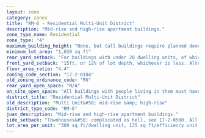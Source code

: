 ```yaml
---
layout: zone
category: zones
title: "RM-6 - Residential Multi-Unit District"
description: "Mid-rise and high-rise apartment buildings."
zone_type_name: Residential
zone_type: "4"
maximum_building_height: "None, but tall buildings require planned development approval (see Sec. 17-13-0600)."
minimum_lot_area: "1,650 sq ft"
rear_yard_setback: "For buildings with under 20 dwelling units, of which at least 33% are &quot;accessible&quot;&#58; 50 ft or 24% of lot depth, whichever is less. For other buildings&#58; 50 ft or 30% of lot depth, whichever is less."
front_yard_setback: "15ft, or 12% of lot depth, whichever is less. Alternatively, setback can be the average front yard depth of nearest 2 lots (properties on primary boulevards have a slightly different rule). If any lots to be included in the calculation are vacant, assume that their front yard depths are 15 feet or 12% of lot depth, whichever is less."
floor_area_ratio: "4.4"
zoning_code_section: "17-2-0104"
old_zoning_ordinance_code: "R6"
rear_yard_open_space: "N/A"
on_site_open_space: "All buildings with people living in them must have at least 36 sq ft of on-site open space per dwelling unit. (See 17-2-0308)"
district_title: "Residential Multi-Unit District"
old_description: "Multi Unit&#58; mid-rise &amp; high-rise"
district_type_code: "RM-6"
juan_description: "Mid-rise and high-rise apartment buildings."
side_setback: "Townhouses&#58; complicated as hell, see 17-2-0500. All other buildings&#58; none if building abuts the street or alley, or if building covers less than 50% of its lot. If more than 50%, building&#39;s side setbacks must equal 10% of lot width or 10% of building height (whichever is greater), but no setback needs to be wider than 20 ft."
lot_area_per_unit: "300 sq ft/dwelling unit, 135 sq ft/efficiency unit, 135 sq ft/SRO unit"
---
```

